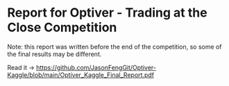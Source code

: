 # Report for Optiver - Trading at the Close Competition
Note: this report was written before the end of the competition, so some of the final results may be different.


Read it -> https://github.com/JasonFengGit/Optiver-Kaggle/blob/main/Optiver_Kaggle_Final_Report.pdf
